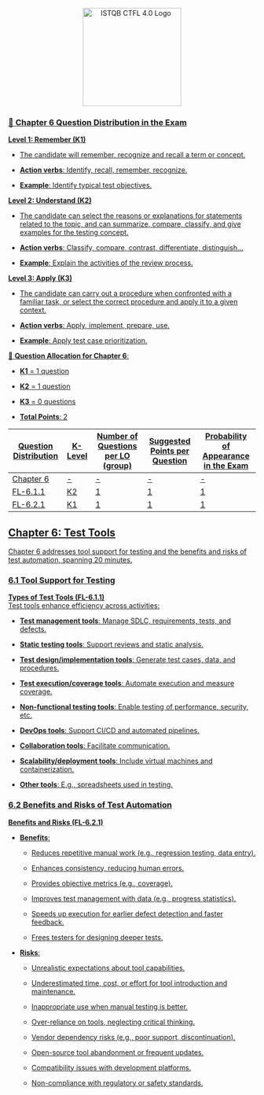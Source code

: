 <p align="center"> <a href="https://www.istqb.org/certifications/certified-tester-foundation-level-ctfl-v4-0/" title="Certified Tester Foundation Level (CTFL) v4.0"> <img src="https://www.istqb.org/wp-content/uploads/2024/10/istqb-ctfl-4-logo.jpg.avif" width="200" alt="ISTQB CTFL 4.0 Logo"/>

### 📄 **Chapter 6 Question Distribution in the Exam**

**Level 1: Remember (K1)**

-   The candidate will remember, recognize and recall a term or concept.
    
-   **Action verbs**: Identify, recall, remember, recognize.
    
-   **Example**: Identify typical test objectives.
    

**Level 2: Understand (K2)**

-   The candidate can select the reasons or explanations for statements related to the topic, and can summarize, compare, classify, and give examples for the testing concept.
    
-   **Action verbs**: Classify, compare, contrast, differentiate, distinguish…
    
-   **Example**: Explain the activities of the review process.
    

**Level 3: Apply (K3)**

-   The candidate can carry out a procedure when confronted with a familiar task, or select the correct procedure and apply it to a given context.
    
-   **Action verbs**: Apply, implement, prepare, use.
    
-   **Example**: Apply test case prioritization.
    

🧾 **Question Allocation for Chapter 6**:

-   **K1** = 1 question
    
-   **K2** = 1 question
    
-   **K3** = 0 questions
    
-   **Total Points**: 2



| Question Distribution| K-Level| Number of Questions per LO (group)| Suggested Points per Question | Probability of Appearance in the Exam| 
| ------ | ------ | ------ | ------ | ------ |
| Chapter 6| - | -  |  -  | -  | 
| FL-6.1.1 | K2| 1 | 1 | 1 | 
| FL-6.2.1 | K1| 1 | 1 | 1 | 











## Chapter 6: Test Tools

Chapter 6 addresses tool support for testing and the benefits and risks of test automation, spanning 20 minutes.

### 6.1 Tool Support for Testing

**Types of Test Tools (FL-6.1.1)**  
Test tools enhance efficiency across activities:

-   **Test management tools**: Manage SDLC, requirements, tests, and defects.
    
-   **Static testing tools**: Support reviews and static analysis.
    
-   **Test design/implementation tools**: Generate test cases, data, and procedures.
    
-   **Test execution/coverage tools**: Automate execution and measure coverage.
    
-   **Non-functional testing tools**: Enable testing of performance, security, etc.
    
-   **DevOps tools**: Support CI/CD and automated pipelines.
    
-   **Collaboration tools**: Facilitate communication.
    
-   **Scalability/deployment tools**: Include virtual machines and containerization.
    
-   **Other tools**: E.g., spreadsheets used in testing.
    

### 6.2 Benefits and Risks of Test Automation

**Benefits and Risks (FL-6.2.1)**

-   **Benefits**:
    
    -   Reduces repetitive manual work (e.g., regression testing, data entry).
        
    -   Enhances consistency, reducing human errors.
        
    -   Provides objective metrics (e.g., coverage).
        
    -   Improves test management with data (e.g., progress statistics).
        
    -   Speeds up execution for earlier defect detection and faster feedback.
        
    -   Frees testers for designing deeper tests.
        
-   **Risks**:
    
    -   Unrealistic expectations about tool capabilities.
        
    -   Underestimated time, cost, or effort for tool introduction and maintenance.
        
    -   Inappropriate use when manual testing is better.
        
    -   Over-reliance on tools, neglecting critical thinking.
        
    -   Vendor dependency risks (e.g., poor support, discontinuation).
        
    -   Open-source tool abandonment or frequent updates.
        
    -   Compatibility issues with development platforms.
        
    -   Non-compliance with regulatory or safety standards.
